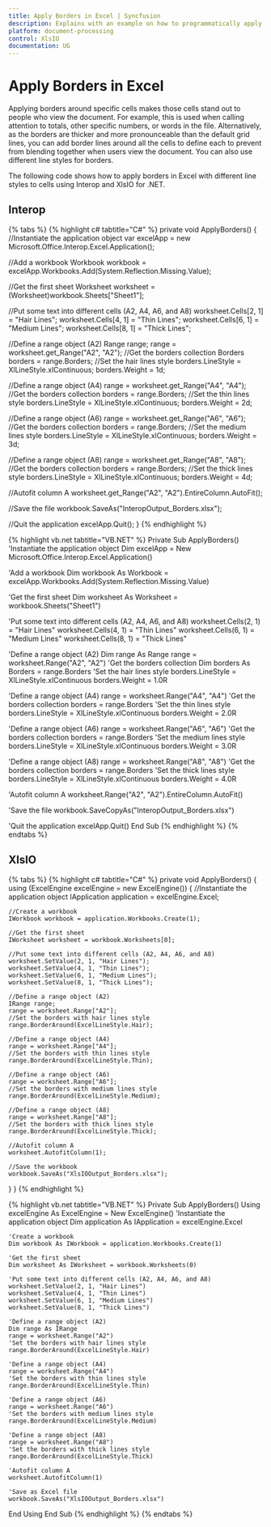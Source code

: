 ```yaml
---
title: Apply Borders in Excel | Syncfusion
description: Explains with an example on how to programmatically apply borders in Excel with different line styles using Interop and XlsIO.
platform: document-processing
control: XlsIO
documentation: UG
---
```


# Apply Borders in Excel

Applying borders around specific cells makes those cells stand out to people who view the document. For example, this is used when calling attention to totals, other specific numbers, or words in the file. Alternatively, as the borders are thicker and more pronounceable than the default grid lines, you can add border lines around all the cells to define each to prevent from blending together when users view the document. You can also use different line styles for borders.

The following code shows how to apply borders in Excel with different line styles to cells using Interop and XlsIO for .NET.

## Interop

{% tabs %}
{% highlight c# tabtitle="C#" %}
private void ApplyBorders()
{
  //Instantiate the application object
  var excelApp = new Microsoft.Office.Interop.Excel.Application();

  //Add a workbook
  Workbook workbook = excelApp.Workbooks.Add(System.Reflection.Missing.Value);

  //Get the first sheet
  Worksheet worksheet = (Worksheet)workbook.Sheets["Sheet1"];

  //Put some text into different cells (A2, A4, A6, and A8)
  worksheet.Cells[2, 1] = "Hair Lines";
  worksheet.Cells[4, 1] = "Thin Lines";
  worksheet.Cells[6, 1] = "Medium Lines";
  worksheet.Cells[8, 1] = "Thick Lines";

  //Define a range object (A2)
  Range range;
  range = worksheet.get_Range("A2", "A2");
  //Get the borders collection
  Borders borders = range.Borders;
  //Set the hair lines style
  borders.LineStyle = XlLineStyle.xlContinuous;
  borders.Weight = 1d;

  //Define a range object (A4)
  range = worksheet.get_Range("A4", "A4");
  //Get the borders collection
  borders = range.Borders;
  //Set the thin lines style
  borders.LineStyle = XlLineStyle.xlContinuous;
  borders.Weight = 2d;

  //Define a range object (A6)
  range = worksheet.get_Range("A6", "A6");
  //Get the borders collection
  borders = range.Borders;
  //Set the medium lines style
  borders.LineStyle = XlLineStyle.xlContinuous;
  borders.Weight = 3d;

  //Define a range object (A8)
  range = worksheet.get_Range("A8", "A8");
  //Get the borders collection
  borders = range.Borders;
  //Set the thick lines style
  borders.LineStyle = XlLineStyle.xlContinuous;
  borders.Weight = 4d;

  //Autofit column A
  worksheet.get_Range("A2", "A2").EntireColumn.AutoFit();

  //Save the file
  workbook.SaveAs("InteropOutput_Borders.xlsx");

  //Quit the application
  excelApp.Quit();
}
{% endhighlight %}

{% highlight vb.net tabtitle="VB.NET" %}
Private Sub ApplyBorders()
  'Instantiate the application object
  Dim excelApp = New Microsoft.Office.Interop.Excel.Application()

  'Add a workbook
  Dim workbook As Workbook = excelApp.Workbooks.Add(System.Reflection.Missing.Value)

  'Get the first sheet
  Dim worksheet As Worksheet = workbook.Sheets("Sheet1")

  'Put some text into different cells (A2, A4, A6, and A8)
  worksheet.Cells(2, 1) = "Hair Lines"
  worksheet.Cells(4, 1) = "Thin Lines"
  worksheet.Cells(6, 1) = "Medium Lines"
  worksheet.Cells(8, 1) = "Thick Lines"

  'Define a range object (A2)
  Dim range As Range
  range = worksheet.Range("A2", "A2")
  'Get the borders collection
  Dim borders As Borders = range.Borders
  'Set the hair lines style
  borders.LineStyle = XlLineStyle.xlContinuous
  borders.Weight = 1.0R

  'Define a range object (A4)
  range = worksheet.Range("A4", "A4")
  'Get the borders collection
  borders = range.Borders
  'Set the thin lines style
  borders.LineStyle = XlLineStyle.xlContinuous
  borders.Weight = 2.0R

  'Define a range object (A6)
  range = worksheet.Range("A6", "A6")
  'Get the borders collection
  borders = range.Borders
  'Set the medium lines style
  borders.LineStyle = XlLineStyle.xlContinuous
  borders.Weight = 3.0R

  'Define a range object (A8)
  range = worksheet.Range("A8", "A8")
  'Get the borders collection
  borders = range.Borders
  'Set the thick lines style
  borders.LineStyle = XlLineStyle.xlContinuous
  borders.Weight = 4.0R

  'Autofit column A
  worksheet.Range("A2", "A2").EntireColumn.AutoFit()

  'Save the file
  workbook.SaveCopyAs("InteropOutput_Borders.xlsx")

  'Quit the application
  excelApp.Quit()
End Sub
{% endhighlight %}
{% endtabs %}

## XlsIO

{% tabs %}
{% highlight c# tabtitle="C#" %}
private void ApplyBorders()
{
  using (ExcelEngine excelEngine = new ExcelEngine())
  {
    //Instantiate the application object
    IApplication application = excelEngine.Excel;

    //Create a workbook
    IWorkbook workbook = application.Workbooks.Create(1);

    //Get the first sheet
    IWorksheet worksheet = workbook.Worksheets[0];

    //Put some text into different cells (A2, A4, A6, and A8)
    worksheet.SetValue(2, 1, "Hair Lines");
    worksheet.SetValue(4, 1, "Thin Lines");
    worksheet.SetValue(6, 1, "Medium Lines");
    worksheet.SetValue(8, 1, "Thick Lines");

    //Define a range object (A2)
    IRange range;
    range = worksheet.Range["A2"];
    //Set the borders with hair lines style
    range.BorderAround(ExcelLineStyle.Hair);

    //Define a range object (A4)
    range = worksheet.Range["A4"];
    //Set the borders with thin lines style
    range.BorderAround(ExcelLineStyle.Thin);

    //Define a range object (A6)
    range = worksheet.Range["A6"];
    //Set the borders with medium lines style
    range.BorderAround(ExcelLineStyle.Medium);

    //Define a range object (A8)
    range = worksheet.Range["A8"];
    //Set the borders with thick lines style
    range.BorderAround(ExcelLineStyle.Thick);

    //Autofit column A
    worksheet.AutofitColumn(1);

    //Save the workbook
    workbook.SaveAs("XlsIOOutput_Borders.xlsx");
  }
}
{% endhighlight %}

{% highlight vb.net tabtitle="VB.NET" %}
Private Sub ApplyBorders()
  Using excelEngine As ExcelEngine = New ExcelEngine()
    'Instantiate the application object
    Dim application As IApplication = excelEngine.Excel

    'Create a workbook
    Dim workbook As IWorkbook = application.Workbooks.Create(1)

    'Get the first sheet
    Dim worksheet As IWorksheet = workbook.Worksheets(0)

    'Put some text into different cells (A2, A4, A6, and A8)
    worksheet.SetValue(2, 1, "Hair Lines")
    worksheet.SetValue(4, 1, "Thin Lines")
    worksheet.SetValue(6, 1, "Medium Lines")
    worksheet.SetValue(8, 1, "Thick Lines")

    'Define a range object (A2)
    Dim range As IRange
    range = worksheet.Range("A2")
    'Set the borders with hair lines style
    range.BorderAround(ExcelLineStyle.Hair)

    'Define a range object (A4)
    range = worksheet.Range("A4")
    'Set the borders with thin lines style
    range.BorderAround(ExcelLineStyle.Thin)

    'Define a range object (A6)
    range = worksheet.Range("A6")
    'Set the borders with medium lines style
    range.BorderAround(ExcelLineStyle.Medium)

    'Define a range object (A8)
    range = worksheet.Range("A8")
    'Set the borders with thick lines style
    range.BorderAround(ExcelLineStyle.Thick)

    'Autofit column A
    worksheet.AutofitColumn(1)

    'Save as Excel file
    workbook.SaveAs("XlsIOOutput_Borders.xlsx")
  End Using
End Sub
{% endhighlight %}
{% endtabs %}
